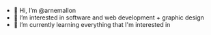 - 👋 Hi, I’m @arnemallon
- 👀 I’m interested in software and web development + graphic design
- 🌱 I’m currently learning everything that I'm interested in

<!---
arnemallon/arnemallon is a ✨ special ✨ repository because its `README.md` (this file) appears on your GitHub profile.
You can click the Preview link to take a look at your changes.
--->
